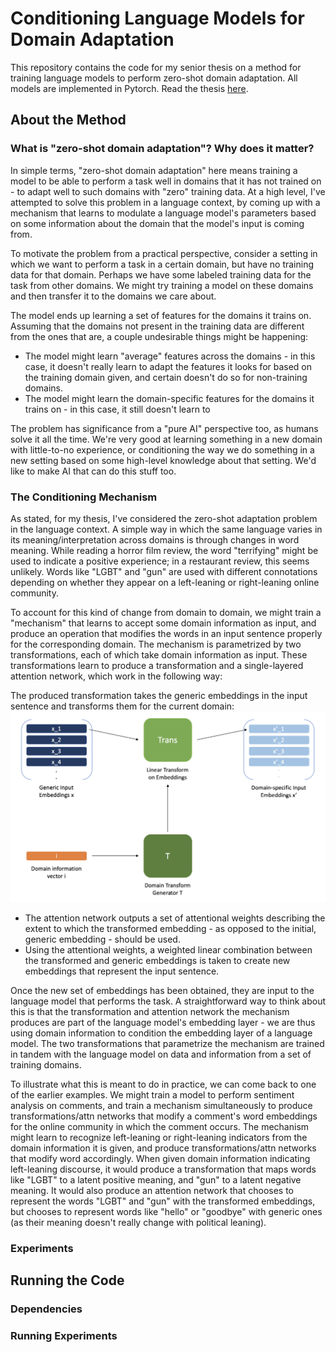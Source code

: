 # Conditioning Language Models for Domain Adaptation

This repository contains the code for my senior thesis on a method for training language models to perform zero-shot domain adaptation. All models are implemented in Pytorch. Read the thesis [here](https://www.dropbox.com/s/qu3k4m6lou60u5b/Thesis_Final_Report.pdf?dl=0).

## About the Method

### What is "zero-shot domain adaptation"? Why does it matter?

In simple terms, "zero-shot domain adaptation" here means training a model to be able to perform a task well in domains that it has not trained on - to adapt well to such domains with "zero" training data. At a high level, I've attempted to solve this problem in a language context, by coming up with a mechanism that learns to modulate a language model's parameters based on some information about the domain that the model's input is coming from.

To motivate the problem from a practical perspective, consider a setting in which we want to perform a task in a certain domain, but have no training data for that domain. Perhaps we have some labeled training data for the task from other domains. We might try training a model on these domains and then transfer it to the domains we care about.

The model ends up learning a set of features for the domains it trains on. Assuming that the domains not present in the training data are different from the ones that are, a couple undesirable things might be happening:
- The model might learn "average" features across the domains - in this case, it doesn't really learn to adapt the features it looks for based on the training domain given, and certain doesn't do so for non-training domains. 
- The model might learn the domain-specific features for the domains it trains on - in this case, it still doesn't learn to 

The problem has significance from a "pure AI" perspective too, as humans solve it all the time. We're very good at learning something in a new domain with little-to-no experience, or conditioning the way we do something in a new setting based on some high-level knowledge about that setting. We'd like to make AI that can do this stuff too. 

### The Conditioning Mechanism

As stated, for my thesis, I've considered the zero-shot adaptation problem in the language context. A simple way in which the same language varies in its meaning/interpretation across domains is through changes in word meaning. While reading a horror film review, the word "terrifying" might be used to indicate a positive experience; in a restaurant review, this seems unlikely. Words like "LGBT" and "gun" are used with different connotations depending on whether they appear on a left-leaning or right-leaning online community. 

To account for this kind of change from domain to domain, we might train a "mechanism" that learns to accept some domain information as input, and produce an operation that modifies the words in an input sentence properly for the corresponding domain. The mechanism is parametrized by two transformations, each of which take domain information as input. These transformations learn to produce a transformation and a single-layered attention network, which work in the following way:

The produced transformation takes the generic embeddings in the input sentence and transforms them for the current domain:
![Mechanism Transformation](images/Mech1.png)

- The attention network outputs a set of attentional weights describing the extent to which the transformed embedding - as opposed to the initial, generic embedding - should be used.
- Using the attentional weights, a weighted linear combination between the transformed and generic embeddings is taken to create new embeddings that represent the input sentence.

Once the new set of embeddings has been obtained, they are input to the language model that performs the task. A straightforward way to think about this is that the transformation and attention network the mechanism produces are part of the language model's embedding layer - we are thus using domain information to condition the embedding layer of a language model. The two transformations that parametrize the mechanism are trained in tandem with the language model on data and information from a set of training domains.

To illustrate what this is meant to do in practice, we can come back to one of the earlier examples. We might train a model to perform sentiment analysis on comments, and train a mechanism simultaneously to produce transformations/attn networks that modify a comment's word embeddings for the online community in which the comment occurs. The mechanism might learn to recognize left-leaning or right-leaning indicators from the domain information it is given, and produce transformations/attn networks that modify word accordingly. When given domain information indicating left-leaning discourse, it would produce a transformation that maps words like "LGBT" to a latent positive meaning, and "gun" to a latent negative meaning. It would also produce an attention network that chooses to represent the words "LGBT" and "gun" with the transformed embeddings, but chooses to represent words like "hello" or "goodbye" with generic ones (as their meaning doesn't really change with political leaning). 

### Experiments

## Running the Code

### Dependencies

### Running Experiments
